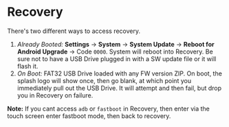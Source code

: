 # Recovery

There's two different ways to access recovery.

1. _Already Booted:_ **Settings** -> **System** -> **System Update** -> **Reboot for Android Upgrade** -> Code `0000`. System will reboot into Recovery. Be sure not to have a USB Drive plugged in with a SW update file or it will flash it.
2. _On Boot:_ FAT32 USB Drive loaded with any FW version ZIP. On boot, the splash logo will show once, then go blank, at which point you immediately pull out the USB Drive. It will attempt and then fail, but drop you in Recovery on failure.

**Note:** If you cant access `adb` or `fastboot` in Recovery, then enter via the touch screen enter fastboot mode, then back to recovery.

